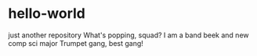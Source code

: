 # hello-world
just another repository
What's popping, squad? I am a band beek and new comp sci major
Trumpet gang, best gang!
